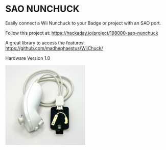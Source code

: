 # SAO NUNCHUCK

Easily connect a Wii Nunchuck to your Badge or project with an SAO port.

Follow this project at: https://hackaday.io/project/198000-sao-nunchuck

A great library to access the features: https://github.com/madhephaestus/WiiChuck/

Hardware Version 1.0 

<img src="Images/SAO Nunchuck V1 Front with Nunchuck.jpeg" height="250">
